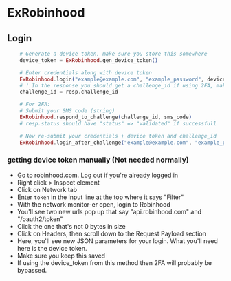# ExRobinhood

## Login

```elixir
    # Generate a device token, make sure you store this somewhere
    device_token = ExRobinhood.gen_device_token()

    # Enter credentials along with device token
    ExRobinhood.login("example@example.com", "example_password", device_token)
    # ! In the response you should get a challenge_id if using 2FA, make sure that you store this as well
    challenge_id = resp.challenge_id

    # For 2FA:
    # Submit your SMS code (string)
    ExRobinhood.respond_to_challenge(challenge_id, sms_code)
    # resp.status should have "status" => "validated" if successfull

    # Now re-submit your credentials + device token and challenge_id
    ExRobinhood.login_after_challenge("example@example.com", "example_password", device_token, "", challenge_id)
```


### getting device token manually (Not needed normally)

- Go to robinhood.com. Log out if you're already logged in
- Right click > Inspect element
- Click on Network tab
- Enter `token` in the input line at the top where it says "Filter"
- With the network monitor-er open, login to Robinhood
- You'll see two new urls pop up that say "api.robinhood.com" and "/oauth2/token"
- Click the one that's not 0 bytes in size
- Click on Headers, then scroll down to the Request Payload section
- Here, you'll see new JSON parameters for your login. What you'll need here is the device token.
- Make sure you keep this saved
- If using the device_token from this method then 2FA will probably be bypassed.